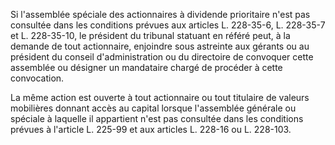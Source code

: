Si l'assemblée spéciale des actionnaires à dividende prioritaire n'est pas consultée dans les conditions prévues aux articles L. 228-35-6, L. 228-35-7 et L. 228-35-10, le président du tribunal statuant en référé peut, à la demande de tout actionnaire, enjoindre sous astreinte aux gérants ou au président du conseil d'administration ou du directoire de convoquer cette assemblée ou désigner un mandataire chargé de procéder à cette convocation.

La même action est ouverte à tout actionnaire ou tout titulaire de valeurs mobilières donnant accès au capital lorsque l'assemblée générale ou spéciale à laquelle il appartient n'est pas consultée dans les conditions prévues à l'article L. 225-99 et aux articles L. 228-16 ou L. 228-103.
